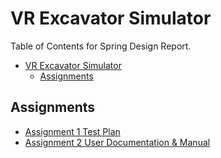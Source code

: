# VR Excavator Simulator

Table of Contents for Spring Design Report.

- [VR Excavator Simulator](#vr-excavator-simulator)
  - [Assignments](#assignments)

## Assignments

- [Assignment 1 Test Plan](Spring/Assignment_1_Test_Plan.pdf) 
- [Assignment 2 User Documentation & Manual](Spring/Assignment_2_Documentation.md) 
